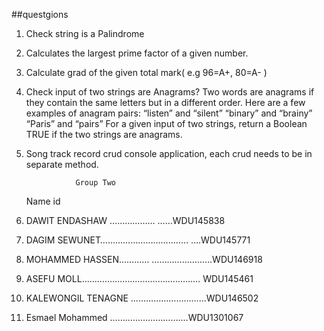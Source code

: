    ##questgions

1. Check string is a Palindrome
2. Calculates the largest prime factor of a given number.
3. Calculate grad of the given total mark( e.g 96=A+, 80=A- )
4. Check input of two strings are Anagrams?
Two words are anagrams if they contain the same letters but in a different order. 
Here are a few examples of anagram pairs:
“listen” and “silent”
“binary” and “brainy”
“Paris” and “pairs”
For a given input of two strings, return a Boolean TRUE if the two strings are 
anagrams.
5. Song track record crud console application, each crud needs to be in separate method.
                  
                  
                  
                  
                  
                  Group Two
   Name                               id
1. DAWIT ENDASHAW        ……………… ……WDU145838  
2. DAGIM SEWUNET………………………..……   ….WDU145771 
3. MOHAMMED HASSEN…………  ………………..….WDU146918        
4. ASEFU  MOLL………………………………..………   WDU145461 
5. KALEWONGIL TENAGNE ………………………...WDU146502
6. Esmael Mohammed   ………………………....WDU1301067 
 
